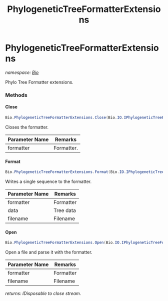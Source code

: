 ﻿---
title: PhylogeneticTreeFormatterExtensions
---

# PhylogeneticTreeFormatterExtensions
_namespace: [Bio](N-Bio.html)_

Phylo Tree Formatter extensions.

### Methods

#### Close
```csharp
Bio.PhylogeneticTreeFormatterExtensions.Close(Bio.IO.IPhylogeneticTreeFormatter)
```
Closes the formatter.

|Parameter Name|Remarks|
|--------------|-------|
|formatter|Formatter.|


#### Format
```csharp
Bio.PhylogeneticTreeFormatterExtensions.Format(Bio.IO.IPhylogeneticTreeFormatter,Bio.Phylogenetics.Tree,System.String)
```
Writes a single sequence to the formatter.

|Parameter Name|Remarks|
|--------------|-------|
|formatter|Formatter|
|data|Tree data|
|filename|Filename|


#### Open
```csharp
Bio.PhylogeneticTreeFormatterExtensions.Open(Bio.IO.IPhylogeneticTreeFormatter,System.String)
```
Open a file and parse it with the formatter.

|Parameter Name|Remarks|
|--------------|-------|
|formatter|Formatter|
|filename|Filename|

_returns: IDisposable to close stream._




